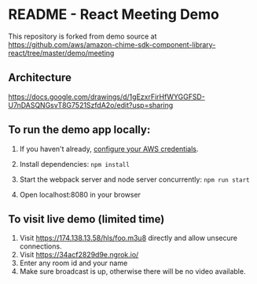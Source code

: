 # README - React Meeting Demo

This repository is forked from demo source at https://github.com/aws/amazon-chime-sdk-component-library-react/tree/master/demo/meeting

## Architecture
https://docs.google.com/drawings/d/1gEzxrFirHfWYGGFSD-U7nDASQNGsvT8G7521SzfdA2o/edit?usp=sharing

## To run the demo app locally:

1. If you haven't already, [configure your AWS credentials](https://docs.aws.amazon.com/cli/latest/userguide/cli-configure-quickstart.html).

4. Install dependencies: `npm install`

5. Start the webpack server and node server concurrently: `npm run start`

6. Open localhost:8080 in your browser

## To visit live demo (limited time)
1. Visit https://174.138.13.58/hls/foo.m3u8 directly and allow unsecure connections.
2. Visit https://34acf2829d9e.ngrok.io/
3. Enter any room id and your name
4. Make sure broadcast is up, otherwise there will be no video available.
